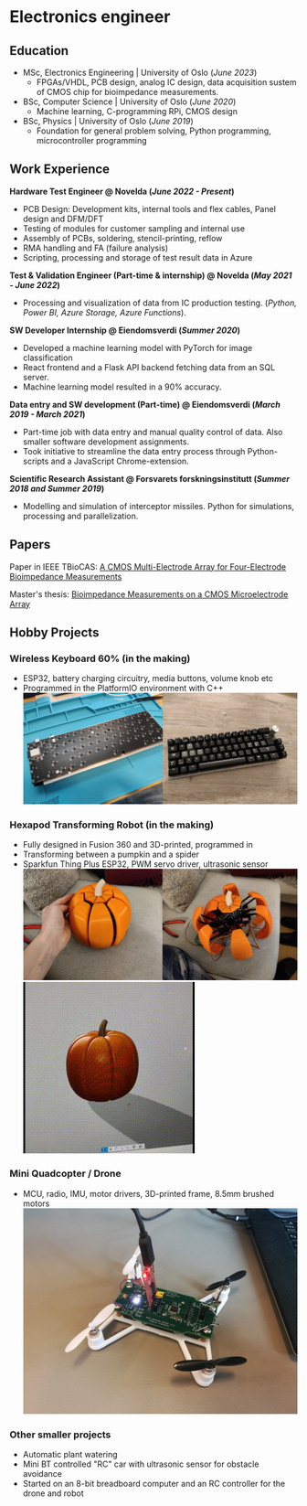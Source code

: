 # Electronics engineer

## Education
- MSc, Electronics Engineering | University of Oslo (_June 2023_)
  - FPGAs/VHDL, PCB design, analog IC design, data acquisition sustem of CMOS chip for bioimpedance measurements. 
- BSc, Computer Science | University of Oslo (_June 2020_)
  - Machine learning, C-programming RPi, CMOS design            		
- BSc, Physics | University of Oslo (_June 2019_)
  - Foundation for general problem solving, Python programming, microcontroller programming

## Work Experience
**Hardware Test Engineer @ Novelda  (_June 2022 - Present_)**
- PCB Design: Development kits, internal tools and flex cables, Panel design and DFM/DFT
- Testing of modules for customer sampling and internal use
- Assembly of PCBs, soldering, stencil-printing, reflow
- RMA handling and FA (failure analysis)
- Scripting, processing and storage of test result data in Azure

**Test & Validation Engineer (Part-time & internship) @ Novelda  (_May 2021 - June 2022_)**
- Processing and visualization of data from IC production testing. (_Python, Power BI, Azure Storage, Azure Functions_).

**SW Developer Internship @ Eiendomsverdi (_Summer 2020_)**
- Developed a machine learning model with PyTorch for image classification
- React frontend and a Flask API backend fetching data from an SQL server.
- Machine learning model resulted in a 90% accuracy.

**Data entry and SW development (Part-time) @ Eiendomsverdi (_March 2019 - March 2021_)**
- Part-time job with data entry and manual quality control of data. Also smaller software development assignments.
- Took initiative to streamline the data entry process through Python-scripts and a JavaScript Chrome-extension.

**Scientific Research Assistant @ Forsvarets forskningsinstitutt  (_Summer 2018 and Summer 2019_)**
- Modelling and simulation of interceptor missiles. Python for simulations, processing and parallelization. 

## Papers
Paper in IEEE TBioCAS: [A CMOS Multi-Electrode Array for Four-Electrode Bioimpedance Measurements](https://ieeexplore.ieee.org/document/9918036)

Master's thesis: [Bioimpedance Measurements on a CMOS Microelectrode Array](https://www.duo.uio.no/handle/10852/104550)

## Hobby Projects
### Wireless Keyboard 60% (in the making)
- ESP32, battery charging circuitry, media buttons, volume knob etc
- Programmed in the PlatformIO environment with C++
![Keyboard](/assets/img/kb.png)

### Hexapod Transforming Robot (in the making)
- Fully designed in Fusion 360 and 3D-printed, programmed in 
- Transforming between a pumpkin and a spider
- Sparkfun Thing Plus ESP32, PWM servo driver, ultrasonic sensor
![Hexapod](/assets/img/hexapod.png)
![Hexapod Gif](/assets/img/hexapod_f360.gif)

### Mini Quadcopter / Drone 
- MCU, radio, IMU, motor drivers, 3D-printed frame, 8.5mm brushed motors
![Mini Quadcopter](/assets/img/quadcopter.jpg)
  
### Other smaller projects 
- Automatic plant watering
- Mini BT controlled "RC" car with ultrasonic sensor for obstacle avoidance
- Started on an 8-bit breadboard computer and an RC controller for the drone and robot
